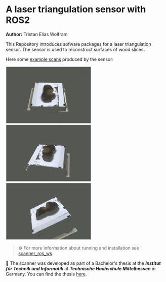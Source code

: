 # A laser triangulation  sensor with ROS2

**Author:** Tristan Elias Wolfram

This Repository introduces sofware packages for a laser triangulation sensor. The sensor is used to reconstruct surfaces of wood slices.  

Here some [example scans](scans) produced by the sensor:
<p float="left">
<img src="doc_imgs/scan_img_0.png" alt="scan0" width="270" height="180">
<img src="doc_imgs/scan_img_1.png" alt="scan1" width="270" height="180">
<img src="doc_imgs/scan_img_2.png" alt="scan2" width="270" height="180">
</p>

>⚙️ For more information about running and installation see [scanner_ros_ws](scanner_ros_ws).

📖 The scanner was developed as part of a Bachelor's thesis at the ___Institut für Technik und Informatik___ at ___Technische Hochschule Mittelhessen___ in Germany. You can find the thesis [here](thesis).
